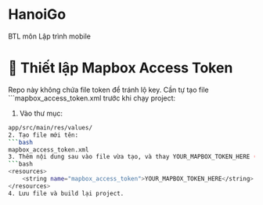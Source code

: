 # HanoiGo
BTL môn Lập trình mobile
# 🔑 Thiết lập Mapbox Access Token
Repo này không chứa file token để tránh lộ key. Cần tự tạo file ```mapbox_access_token.xml trước khi chạy project:
1. Vào thư mục:
```bash
app/src/main/res/values/
2. Tạo file mới tên:
```bash
mapbox_access_token.xml
3. Thêm nội dung sau vào file vừa tạo, và thay YOUR_MAPBOX_TOKEN_HERE (token do Mapbox tạo) bằng token thật:
```bash
<resources>
    <string name="mapbox_access_token">YOUR_MAPBOX_TOKEN_HERE</string>
</resources>
4. Lưu file và build lại project.
